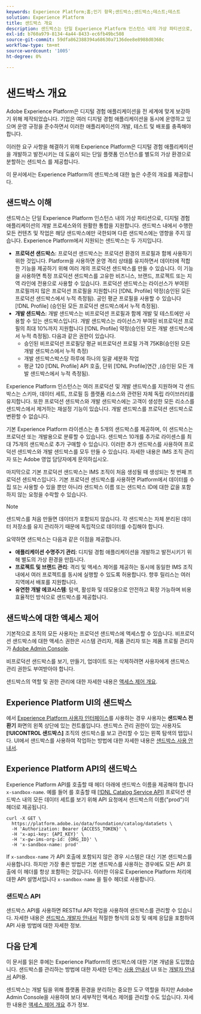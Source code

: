 ```yaml
---
keywords: Experience Platform;홈;인기 항목;샌드박스;샌드박스;테스트;테스트
solution: Experience Platform
title: 샌드박스 개요
description: 샌드박스는 단일 Experience Platform 인스턴스 내의 가상 파티션으로, 디지털 경험 애플리케이션의 개발 프로세스와의 원활한 통합을 지원합니다.
exl-id: b760a979-8134-4a44-8433-ec6fb49bc508
source-git-commit: 59dfa862388394a68630a7136dee8e8988d0368c
workflow-type: tm+mt
source-wordcount: '1005'
ht-degree: 0%

---
```


# 샌드박스 개요

Adobe Experience Platform은 디지털 경험 애플리케이션을 전 세계에 맞게 보강하기 위해 제작되었습니다. 기업은 여러 디지털 경험 애플리케이션을 동시에 운영하고 있으며 운영 규정을 준수하면서 이러한 애플리케이션의 개발, 테스트 및 배포를 충족해야 합니다.

이러한 요구 사항을 해결하기 위해 Experience Platform은 디지털 경험 애플리케이션을 개발하고 발전시키는 데 도움이 되는 단일 플랫폼 인스턴스를 별도의 가상 환경으로 분할하는 샌드박스 를 제공합니다.

이 문서에서는 Experience Platform의 샌드박스에 대한 높은 수준의 개요를 제공합니다.

## 샌드박스 이해

샌드박스는 단일 Experience Platform 인스턴스 내의 가상 파티션으로, 디지털 경험 애플리케이션의 개발 프로세스와의 원활한 통합을 지원합니다. 샌드박스 내에서 수행한 모든 컨텐츠 및 작업은 해당 샌드박스에만 국한되며 다른 샌드박스에는 영향을 주지 않습니다. Experience Platform에서 지원되는 샌드박스는 두 가지입니다.

* **프로덕션 샌드박스**: 프로덕션 샌드박스는 프로덕션 환경의 프로필과 함께 사용하기 위한 것입니다. Platform을 사용하면 운영 격리 상태를 유지하면서 데이터에 적합한 기능을 제공하기 위해 여러 개의 프로덕션 샌드박스를 만들 수 있습니다. 이 기능을 사용하면 특정 프로덕션 샌드박스를 고유한 비즈니스, 브랜드, 프로젝트 또는 지역 라인에 전용으로 사용할 수 있습니다. 프로덕션 샌드박스는 라이선스가 부여된 프로필까지 많은 프로덕션 프로필을 지원합니다 [!DNL Profile] 약정(승인된 모든 프로덕션 샌드박스에서 누적 측정됨). 공인 평균 프로필을 사용할 수 있습니다 [!DNL Profile] (승인된 모든 프로덕션 샌드박스에서 누적 측정됨).
* **개발 샌드박스**: 개발 샌드박스는 비프로덕션 프로필과 함께 개발 및 테스트에만 사용할 수 있는 샌드박스입니다. 개발 샌드박스는 라이선스가 부여된 비프로덕션 프로필의 최대 10%까지 지원합니다 [!DNL Profile] 약정(승인된 모든 개발 샌드박스에서 누적 측정됨). 다음과 같은 권한이 있습니다.
   * 승인된 비프로덕션 프로필당 평균 비프로덕션 프로필 가격 75KB(승인된 모든 개발 샌드박스에서 누적 측정)
   * 개발 샌드박스박스당 하루에 하나의 일괄 세분화 작업
   * 평균 120 [!DNL Profile] API 호출, 단위 [!DNL Profile]연간 ,(승인된 모든 개발 샌드박스에서 누적 측정됨).

Experience Platform 인스턴스는 여러 프로덕션 및 개발 샌드박스를 지원하며 각 샌드박스는 스키마, 데이터 세트, 프로필 등 플랫폼 리소스와 관련된 자체 독립 라이브러리를 유지합니다. 또한 프로덕션 샌드박스와 개발 샌드박스에는 고객이 생성한 모든 리소스를 샌드박스에서 제거하는 재설정 기능이 있습니다. 개발 샌드박스를 프로덕션 샌드박스로 변환할 수 없습니다.

기본 Experience Platform 라이센스는 총 5개의 샌드박스를 제공하며, 이 샌드박스는 프로덕션 또는 개발용으로 분류할 수 있습니다. 샌드박스 10개를 추가로 라이센스를 최대 75개의 샌드박스로 추가 구매할 수 있습니다. 이러한 추가 샌드박스를 사용하여 프로덕션 샌드박스와 개발 샌드박스를 모두 만들 수 있습니다. 자세한 내용은 IMS 조직 관리자 또는 Adobe 영업 담당자에게 문의하십시오.

마지막으로 기본 프로덕션 샌드박스는 IMS 조직이 처음 생성될 때 생성되는 첫 번째 프로덕션 샌드박스입니다. 기본 프로덕션 샌드박스를 사용하면 Platform에서 데이터를 수집 또는 사용할 수 있을 뿐만 아니라 샌드박스 이름 또는 샌드박스 ID에 대한 값을 포함하지 않는 요청을 수락할 수 있습니다.

>[!NOTE]
>
>샌드박스를 처음 만들면 데이터가 포함되지 않습니다. 각 샌드박스는 자체 분리된 데이터 저장소를 유지 관리하기 때문에 독립적으로 데이터를 수집해야 합니다.

요약하면 샌드박스는 다음과 같은 이점을 제공합니다.

* **애플리케이션 수명주기 관리**: 디지털 경험 애플리케이션을 개발하고 발전시키기 위해 별도의 가상 환경을 만듭니다.
* **프로젝트 및 브랜드 관리**: 격리 및 액세스 제어를 제공하는 동시에 동일한 IMS 조직 내에서 여러 프로젝트를 동시에 실행할 수 있도록 허용합니다. 향후 릴리스는 여러 지역에서 배포를 지원합니다.
* **유연한 개발 에코시스템**: 탐색, 활성화 및 데모용으로 안전하고 확장 가능하며 비용 효율적인 방식으로 샌드박스를 제공합니다.

## 샌드박스에 대한 액세스 제어

기본적으로 조직의 모든 사용자는 프로덕션 샌드박스에 액세스할 수 있습니다. 비프로덕션 샌드박스에 대한 액세스 권한은 시스템 관리자, 제품 관리자 또는 제품 프로필 관리자가 [Adobe Admin Console](https://adminconsole.adobe.com).

비프로덕션 샌드박스를 보기, 만들기, 업데이트 또는 삭제하려면 사용자에게 샌드박스 관리 권한도 부여받아야 합니다.

샌드박스의 역할 및 권한 관리에 대한 자세한 내용은 [액세스 제어 개요](../access-control/home.md).

## Experience Platform UI의 샌드박스

에서 [Experience Platform 사용자 인터페이스](https://platform.adobe.com)를 사용하는 경우 사용자는 **샌드박스 전환기** 화면의 왼쪽 상단에 있는 컨트롤입니다.  샌드박스 관리 권한이 있는 사용자도 **[!UICONTROL 샌드박스]** 조직의 샌드박스를 보고 관리할 수 있는 왼쪽 탐색의 탭입니다. UI에서 샌드박스를 사용하여 작업하는 방법에 대한 자세한 내용은 [샌드박스 사용 안내서](ui/overview.md).

## Experience Platform API의 샌드박스

Experience Platform API를 호출할 때 헤더 아래에 샌드박스 이름을 제공해야 합니다 `x-sandbox-name`. 예를 들어 를 호출할 때 [[!DNL Catalog Service API]](https://www.adobe.io/experience-platform-apis/references/catalog/) 프로덕션 샌드박스 내의 모든 데이터 세트를 보기 위해 API 요청에서 샌드박스의 이름(&quot;prod&quot;)이 헤더로 제공됩니다.

```shell
curl -X GET \
  https://platform.adobe.io/data/foundation/catalog/dataSets \
  -H 'Authorization: Bearer {ACCESS_TOKEN}' \
  -H 'x-api-key: {API_KEY}' \
  -H 'x-gw-ims-org-id: {ORG_ID}' \
  -H 'x-sandbox-name: prod'
```

If `x-sandbox-name` 가 API 호출에 포함되지 않은 경우 시스템은 대신 기본 샌드박스를 사용합니다. 하지만 가장 좋은 방법은 기본 샌드박스를 사용하는 경우에도 모든 API 호출에 이 헤더를 항상 포함하는 것입니다. 이러한 이유로 Experience Platform 처리에 대한 API 설명서입니다 `x-sandbox-name` 을 필수 헤더로 사용합니다.

### 샌드박스 API

샌드박스 API를 사용하면 RESTful API 작업을 사용하여 샌드박스를 관리할 수 있습니다. 자세한 내용은 [샌드박스 개발자 안내서](api/overview.md) 적절한 형식의 요청 및 예제 응답을 포함하여 API 사용 방법에 대한 자세한 정보.

## 다음 단계

이 문서를 읽은 후에는 Experience Platform의 샌드박스에 대한 기본 개념을 도입했습니다. 샌드박스를 관리하는 방법에 대한 자세한 단계는 [사용 안내서](ui/overview.md) UI 또는 [개발자 안내서](./api/getting-started.md) API용.

샌드박스는 개발 팀을 위해 플랫폼 환경을 분리하는 중요한 도구 역할을 하지만 Adobe Admin Console을 사용하여 보다 세부적인 액세스 제어를 관리할 수도 있습니다. 자세한 내용은 [액세스 제어 개요](../access-control/home.md) 추가 정보.
